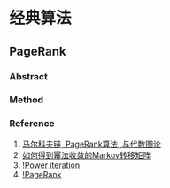 # 经典算法

## PageRank

### Abstract

### Method



### Reference

1. [马尔科夫链, PageRank算法, 与代数图论](<https://zhuanlan.zhihu.com/p/53652972>)
2. [如何得到幂法收敛的Markov转移矩阵](<http://melonteam.com/posts/ru_he_de_dao_mi_fa_shou_lian_de_markov_zhuan_yi_ju_zhen/>)
3. [!Power iteration](<https://en.wikipedia.org/wiki/Power_iteration>)
4. [!PageRank](<https://wizardforcel.gitbooks.io/dm-algo-top10/content/pagerank.html>)